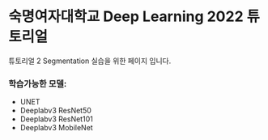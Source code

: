 # 숙명여자대학교 Deep Learning 2022 튜토리얼
튜토리얼 2 Segmentation 실습을 위한 페이지 입니다.

### 학습가능한 모델:
- UNET
- Deeplabv3 ResNet50
- Deeplabv3 ResNet101
- Deeplabv3 MobileNet
